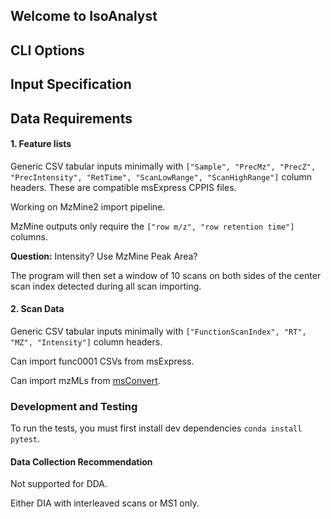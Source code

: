## Welcome to IsoAnalyst


## CLI Options

## Input Specification

## Data Requirements

#### 1. Feature lists

Generic CSV tabular inputs minimally with `["Sample", "PrecMz", "PrecZ", "PrecIntensity", "RetTime", "ScanLowRange", "ScanHighRange"]` column headers. These are compatible msExpress CPPIS files.

Working on MzMine2 import pipeline.

MzMine outputs only require the `["row m/z", "row retention time"]` columns. 

__Question:__ Intensity? Use MzMine Peak Area?

The program will then set a window of 10 scans on both sides of the center scan index detected during all scan importing.


#### 2. Scan Data

Generic CSV tabular inputs minimally with `["FunctionScanIndex", "RT", "MZ", "Intensity"]` column headers.

Can import func0001 CSVs from msExpress.

Can import mzMLs from [msConvert](http://proteowizard.sourceforge.net/tools/msconvert.html).

### Development and Testing

To run the tests, you must first install dev dependencies `conda install pytest`.


#### Data Collection Recommendation

Not supported for DDA.

Either DIA with interleaved scans or MS1 only.